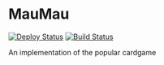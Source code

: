 MauMau
======
[![Deploy Status](http://img.shields.io/badge/cloudControl-deployed-brightgreen.svg)](https://maumau.cloudcontrolled.com)
[![Build Status](https://travis-ci.org/TooAngel/MauMau.svg?branch=master)](https://travis-ci.org/TooAngel/MauMau)

An implementation of the popular cardgame
